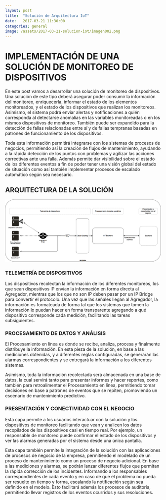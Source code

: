 ```yaml
---
layout: post
title:  "Solución de Arquitectura IoT"
date:   2017-03-21 11:30:00
categories: general
image: /assets/2017-03-21-solucion-iot/imagen002.png
---
```

# IMPLEMENTACIÓN DE UNA SOLUCIÓN DE MONITOREO DE DISPOSITIVOS
En este post vamos a desarrollar una solución de monitoreo de dispositivos. Una solución de este tipo deberá asegurar poder consumir la información del monitoreo, enriquecerla, informar el estado de los elementos monitoreados, y el estado de los dispositivos que realizan los monitoreos. Asimismo, el sistema podrá enviar alertas y notificaciones a quién corresponda al detectarse anomalías en las variables monitoreadas o en los mismos dispositivos de monitoreo. También puede ser expandido para la detección de fallas relacionadas entre sí y de fallas tempranas basadas en patrones de funcionamiento de los dispositivos.

Toda esta información permitirá integrarse con los sistemas de procesos de negocios, permitiendo así la creación de flujos de mantenimiento, ayudando a la rápida detección de los puntos con problemas y agilizar las acciones correctivas ante una falla.
Además permite dar visibilidad sobre el estado de los diferentes eventos a fin de poder tener una visión global del estado de situación como así también implementar procesos de escalado automático según sea necesario. 

## ARQUITECTURA DE LA SOLUCIÓN
![Arquitectura](/assets/2017-03-21-solucion-iot/imagen001.png)
### TELEMETRÍA DE DISPOSITIVOS
Los dispositivos recolectan la información de los diferentes monitoreos, los que sean dispositivos IP envían la información en forma directa al Agregador, mientras que los que no son IP deben pasar por un IP Bridge para convertir el protocolo.
Una vez que las señales llegan al Agregador, la información es formateada de forma tal que los sistemas que tomen la información lo puedan hacer en forma transparente agregando a qué dispositivo corresponde cada medición, facilitando las tareas subsiguientes.
### PROCESAMIENTO DE DATOS Y ANÁLISIS
El Procesamiento en línea es donde se recibe, analiza, procesa y finalmente distribuye la información.
En esta pieza de la solución, en base a las mediciones obtenidas, y a diferentes reglas configuradas, se generarán las alarmas correspondientes y se entregará la información a los diferentes sistemas.

Asimismo, toda la información recolectada será almacenada en una base de datos, la cual servirá tanto para presentar informes y hacer reportes, como también para retroalimentar el Procesamiento en línea, permitiendo tomar decisiones en base a patrones de eventos que se repiten, promoviendo un escenario de mantenimiento predictivo.
### PRESENTACIÓN Y CONECTIVIDAD CON EL NEGOCIO
Esta capa permite a los usuarios interactuar con la solución y los dispositivos de monitoreo facilitando que vean y analicen los datos recopilados de los dispositivos casi en tiempo real. Por ejemplo, un responsable de monitoreo puede confirmar el estado de los dispositivos y ver las alarmas generadas por el sistema desde una única pantalla. 

Esta capa también permite la integración de la solución con las aplicaciones de procesos de negocio de la empresa, permitiendo el modelado de un proceso de mantenimiento como un proceso de negocio adicional.
En base a las mediciones y alarmas, se podrán lanzar diferentes flujos que permitan la rápida corrección de los incidentes. Informando a los responsables correspondientes de cada evento y en caso de que el problema no pueda ser resuelto en tiempo y forma, escalando la notificación según sea definido en el modelo. Esto facilitará además los procesos de auditoría, permitiendo llevar registros de los eventos ocurridos y sus resoluciones.
